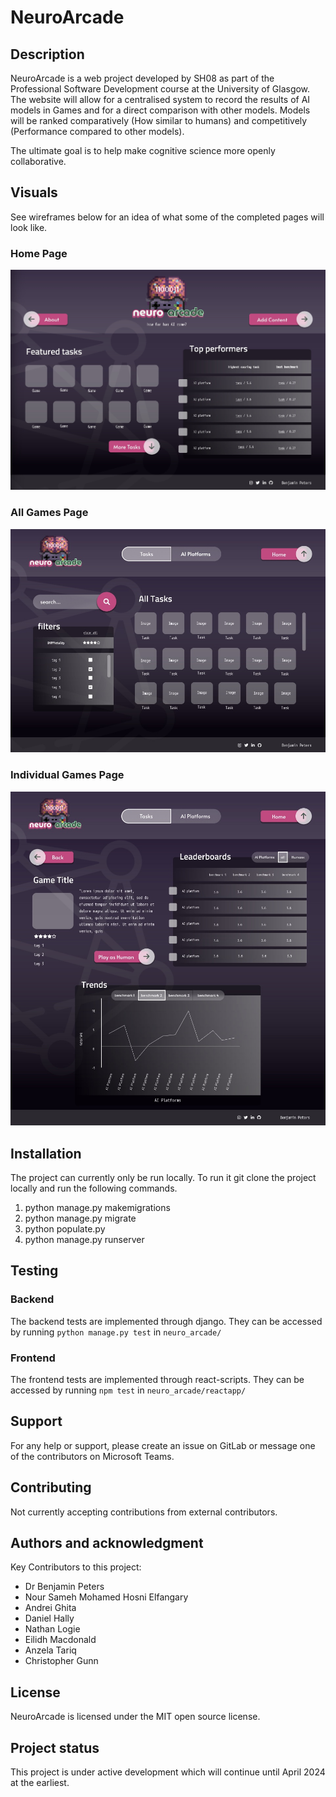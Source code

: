 # NeuroArcade

## Description
NeuroArcade is a web project developed by SH08 as part of the Professional Software Development course at the University of Glasgow. The website will allow for a centralised system to record the results of AI models in Games and for a direct comparison with other models. Models will be ranked comparatively (How similar to humans) and competitively (Performance compared to other models).

The ultimate goal is to help make cognitive science more openly collaborative.

## Visuals
See wireframes below for an idea of what some of the completed pages will look like.

### Home Page

![Home page JPG](docs/rmFiles/home.jpg)

### All Games Page

![All Games Page JPG](docs/rmFiles/allTasks.jpg)

### Individual Games Page

![Game Page JPG](docs/rmFiles/game.jpg)

## Installation
The project can currently only be run locally. To run it git clone the project locally and run the following commands.

1. python manage.py makemigrations
2. python manage.py migrate
3. python populate.py
4. python manage.py runserver

## Testing

### Backend

The backend tests are implemented through django. They can be accessed by running `python manage.py test` in `neuro_arcade/`

### Frontend

The frontend tests are implemented through react-scripts. They can be accessed by running `npm test` in `neuro_arcade/reactapp/`

## Support
For any help or support, please create an issue on GitLab or message one of the contributors on Microsoft Teams. 

## Contributing
Not currently accepting contributions from external contributors.

## Authors and acknowledgment
Key Contributors to this project:
- Dr Benjamin Peters
- Nour Sameh Mohamed Hosni Elfangary
- Andrei Ghita
- Daniel Hally
- Nathan Logie
- Eilidh Macdonald
- Anzela Tariq
- Christopher Gunn

## License
NeuroArcade is licensed under the MIT open source license.

## Project status
This project is under active development which will continue until April 2024 at the earliest.
